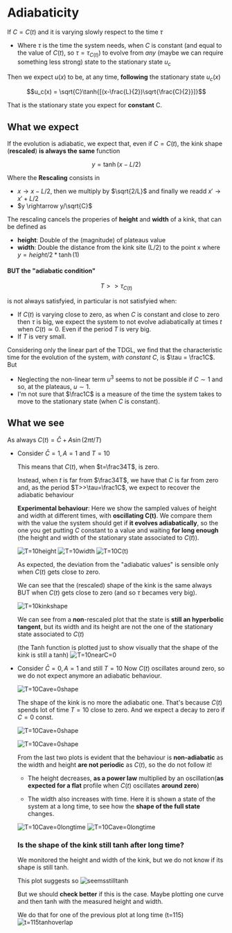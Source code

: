 # Adiabaticity
If $C=C(t)$ and it is varying slowly respect to the time $\tau$

- Where $\tau$ is the time the system needs, when $C$ is constant (and equal to the value of $C(t)$, so $\tau = \tau_{C(t)}$) to evolve from _any_ (maybe we can require something less strong) state to the stationary state $u_c$

Then we expect $u(x)$ to be, at any time, **following** the stationary state $u_c(x)$

$$u_c(x) = \sqrt{C}\tanh{[(x-\frac{L}{2})\sqrt{\frac{C}{2}}]}$$

That is the stationary state you expect for **constant** C.

## What we expect

If the evolution is adiabatic, we expect that, even if $C=C(t)$, the kink shape (**rescaled**) **is always the same** function

$$y = \tanh(x-L/2)$$

Where the **Rescaling** consists in
- $x\rightarrow x-L/2$, then we multiply by $\sqrt{2/L}$ and finally we readd $x'\rightarrow x'+L/2$    
- $y \rightarrow y/\sqrt{C}$

The rescaling cancels the properies of **height** and **width** of a kink, that can be defined as

- **height**: Double of the (magnitude) of plateaus value
- **width**: Double the distance from the kink site (L/2) to the point x where $y = height/2 * \tanh(1)$


#### BUT the "adiabatic condition"

$$T >> \tau_{C(t)}$$

is not always satisfyied, in particular is not satisfyied when:

- If $C(t)$ is varying close to zero, as when $C$ is constant and close to zero then $\tau$ is big, we expect the system to not evolve adiabatically at times $t$ when $C(t)\simeq 0$. Even if the period $T$ is very big.
- If $T$ is very small.

Considering only the linear part of the TDGL, we find that the characteristic time for the evolution of the system, _with constant_ $C$, is $\tau = \frac1C$.
But
- Neglecting the non-linear term $u^3$ seems to not be possible if $C\sim 1$ and so, at the plateaus, $u\sim 1$.
- I'm not sure that $\frac1C$ is a measure of the time the system takes to move to the stationary state (when $C$ is constant).

## What we see

As always $C(t) = \bar{C} + A\sin(2\pi t/T)$

- Consider $\bar{C} = 1, A = 1$ and $T = 10$
    
    This means that $C(t)$, when $t=\frac34T$, is zero.
    
    Instead, when $t$ is far from $\frac34T$, we have that $C$ is far from zero and, as the period $T>>\tau=\frac1C$, we expect to recover the adiabatic behaviour


    **Experimental behaviour**:
    Here we show the sampled values of height and width at different times, with **oscillating C(t)**. 
    We compare them with the value the system should get if **it evolves adiabatically**, so the one you get putting $C$ constant to a value and waiting **for long enough** (the height and width of the stationary state associated to $C(t)$).


    ![T=10height](../Plots/kink%20shape%20varying%20C/rescaled/T%20=%2010%20C%20near%201/height.png?raw=true) 
    ![T=10width](../Plots/kink%20shape%20varying%20C/rescaled/T%20=%2010%20C%20near%201/width.png?raw=true) 
    ![T=10C(t)](../Plots/kink%20shape%20varying%20C/rescaled/T%20=%2010%20C%20near%201/C(t).png?raw=true) 

    As expected, the deviation from the "adiabatic values" is sensible only when $C(t)$ gets close to zero.

    We can see that the (rescaled) shape of the kink is the same always BUT when $C(t)$ gets close to zero (and so $\tau$ becames very big).

    ![T=10kinkshape](../Plots/kink%20shape%20varying%20C/rescaled/T%20=%2010%20C%20near%201/kinks%20shape.png?raw=true)

    We can see from a **non**-rescaled plot that the state is **still an hyperbolic tangent**, but its width and its height are not the one of the stationary state associated to $C(t)$

    (the Tanh function is plotted just to show visually that the shape of the kink is still a tanh)
    ![T=10nearC=0](../Plots/kink%20shape%20varying%20C/rescaled/T%20=%2010%20C%20near%201/near%20C=0%20still%20tanh.png?raw=true)

- Consider $\bar{C} = 0, A = 1$ and still $T = 10$
    Now $C(t)$ oscillates around zero, so we do not expect anymore an adiabatic behaviour.

    ![T=10Cave=0shape](../Plots/kink%20shape%20varying%20C/rescaled/T%20=%2010%20C%20near%200/kink%20shape.png?raw=true)

    The shape of the kink is no more the adiabatic one.
    That's because $C(t)$ spends lot of time $T=10$ close to zero. And we expect a decay to zero if $C=0$ const.

    ![T=10Cave=0shape](../Plots/kink%20shape%20varying%20C/rescaled/T%20=%2010%20C%20near%200/height.png?raw=true)


    ![T=10Cave=0shape](../Plots/kink%20shape%20varying%20C/rescaled/T%20=%2010%20C%20near%200/width.png?raw=true)

    From the last two plots is evident that the behaviour is **non-adiabatic** as the width and height **are not periodic** as $C(t)$, so the do not follow it!

    - The height decreases, **as a power law** multiplied by an oscillation(**as expected for a flat** profile when $C(t)$ oscillates **around zero**)

    - The width also increases with time. Here it is shown a state of the system at a long time, to see how the **shape of the full state** changes.

    ![T=10Cave=0longtime](../Plots/kink%20shape%20varying%20C/rescaled/T%20=%2010%20C%20near%200/t=50.png?raw=true)
    ![T=10Cave=0longtime](../Plots/kink%20shape%20varying%20C/rescaled/T%20=%2010%20C%20near%200/t=115.png?raw=true)

    ### Is the shape of the kink still tanh after long time?
    We monitored the height and width of the kink, but we do not know if its shape is still tanh.

    This plot suggests so
    ![seemsstilltanh](../Plots/kink%20shape%20varying%20C/rescaled/T%20=%2010%20C%20near%200/seems%20still%20tanh.png?raw=true)

    But we should **check better** if this is the case.
    Maybe plotting one curve and then tanh with the measured height and width.

    We do that for one of the previous plot at long time (t=115)
    ![t=115tanhoverlap](../Plots/kink%20shape%20varying%20C/rescaled/T%20=%2010%20C%20near%200/t=115%20tanh%20overlap.png?raw=true)